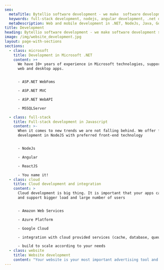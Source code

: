 ```yaml
---
seo:
  metaTitle: Bytellio software development - we make  software development simple
  keywords: full-stack development, nodejs, angular development, .net development, aws, azure
  metaDescription: Web and mobile development in .NET, NodeJs, Java, Go. Deployments to cloud infrastructure AWS, Azure, Google
title: Development
heading: Bytellio software development - we make software development simple
image: /img/website_development.jpg
layout: page-with-sections
sections:
  - class: microsoft
    title: Development in Microsoft .NET
    content: >+
      We have 10+ years of experience in Microsoft technologies, supporting both
      web and desktop apps. 


      - ASP.NET WebFoms

      - ASP.NET MVC

      - ASP.NET WebAPI

      - MSSQLServer

  - class: full-stack
    title: Full-stack development in Javascript
    content: >-
      When it comes to new trends we are not falling behind. We offer full stack
      development in NodeJS with preferred front-end technology


      - NodeJs

      - Angular

      - ReactJS

      - You name it!
  - class: cloud
    title: Cloud development and integration
    content: >
      Cloud development is big thing. It is important that your apps can scale
      and support bigger load and large number of users


      - Amazon Web Services

      - Azure Platform

      - Google Cloud

      - integration with cloud provided services (cache, database, queue, ...)

      - build to scale according to your needs
  - class: website
    title: Website development
    content: "Your website is your most important advertising tool and it should present your company to your current and future clients. We offer you beautiful website design and high quality implementation.\n\n* Present your company with a **beautiful websit**e\n* **Get higher client conversion** by placing important information and actions at best places\n* Get higher page ranking in **search engines** with SEO optimization techniques\n* Connect with **social network**s and get **more potential clients** to your website\n* Gather **traffic analytics and client info**\_with smart use of cookies and tracking tools\n\n"
---
```


